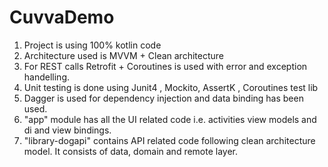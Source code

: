 # CuvvaDemo
1. Project is using 100% kotlin code 
2. Architecture used is MVVM + Clean architecture
3. For REST calls Retrofit + Coroutines is used with error and exception handelling. 
4. Unit testing is done using Junit4 , Mockito, AssertK , Coroutines test lib
5. Dagger is used for dependency injection and data binding has been used.
6. "app" module has all the UI related code i.e. activities view models and di and view bindings. 
7. "library-dogapi" contains API related code following clean architecture model. It consists of data, domain and remote layer. 
